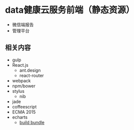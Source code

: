 data健康云服务前端（静态资源）
===========

- 微信端报告
- 管理平台

## 相关内容
- gulp
- React.js
    + ant.design
    + react-router
- webpack
- npm/bower
- stylus
    + nib
- jade
- coffeescript
- ECMA 2015
- echarts
    + [build bundle](http://ecomfe.github.io/echarts-builder-web/build-echarts3.html?charts=line,gauge&components=grid,title,legend,tooltip,dataZoom&version=3&dev=true)
